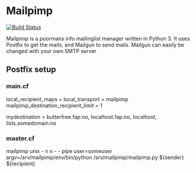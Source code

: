 # Mailpimp
[![Build Status](http://drone.fap.no/api/badge/github.com/kradalby/mailpimp/status.svg?branch=master)](http://drone.fap.no/github.com/kradalby/mailpimp)

Mailpimp is a poormans info mailinglist manager written in Python 3. It uses Postfix to get the mails, and Mailgun to send mails. Mailgun can easily be changed with your own SMTP server

## Postfix setup

### main.cf
local_recipient_maps =
local_transport = mailpimp
mailpimp_destination_recipient_limit = 1

mydestination = butterfree.fap.no, localhost.fap.no, localhost, lists.somedomain.no

### master.cf
mailpimp    unix    -       n       n       -       -       pipe
  user=someuser argv=/srv/mailpimp/env/bin/python /srv/mailpimp/mailpimp.py ${sender} ${recipient}
